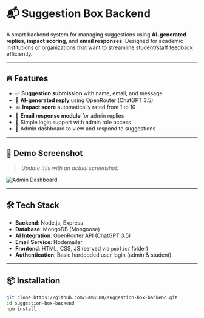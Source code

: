 # 📬 Suggestion Box Backend

A smart backend system for managing suggestions using **AI-generated replies**, **impact scoring**, and **email responses**. Designed for academic institutions or organizations that want to streamline student/staff feedback efficiently.

---

## 🔥 Features

- ✅ **Suggestion submission** with name, email, and message
- 🤖 **AI-generated reply** using OpenRouter (ChatGPT 3.5)
- 📊 **Impact score** automatically rated from 1 to 10
- 📧 **Email response module** for admin replies
- 🔐 Simple login support with admin role access
- 📁 Admin dashboard to view and respond to suggestions

---

## 🚀 Demo Screenshot

> _Update this with an actual screenshot:_

![Admin Dashboard](https://github.com/Sam6580/suggestion-box-backend/blob/main/public/screenshot.png)

---

## 🛠️ Tech Stack

- **Backend**: Node.js, Express
- **Database**: MongoDB (Mongoose)
- **AI Integration**: OpenRouter API (ChatGPT 3.5)
- **Email Service**: Nodemailer
- **Frontend**: HTML, CSS, JS (served via `public/` folder)
- **Authentication**: Basic hardcoded user login (admin & student)

---

## 📦 Installation

```bash
git clone https://github.com/Sam6580/suggestion-box-backend.git
cd suggestion-box-backend
npm install
